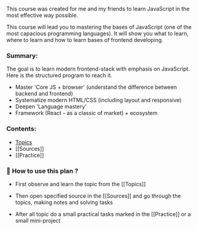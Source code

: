 This course was created for me and my friends to learn JavaScript in the most effective way possible.

This course will lead you to mastering the bases of JavaScript (one of the most capacious programming languages). It will show you what to learn, where to learn and how to learn bases of frontend developing.


### **Summary:**

The goal is to learn modern frontend-stack with emphasis on JavaScript. Here is the structured program to reach it.
- Master 'Core JS + browser' (understand the difference between backend and frontend)
- Systematize modern HTML/CSS (including layout and responsive)
- Deepen 'Language mastery'
- Framework (React - as a classic of market) + ecosystem 


### **Contents:**

- [Topics](Topics.md)
- [[Sources]]
- [[Practice]]



### 📝 **How to use this plan ?**

- First observe and learn the topic from the [[Topics]]

- Then open specified source in the [[Sources]] and go through the topics, making notes and solving tasks

- After all topic do a small practical tasks marked in the [[Practice]] or a small mini-project 
